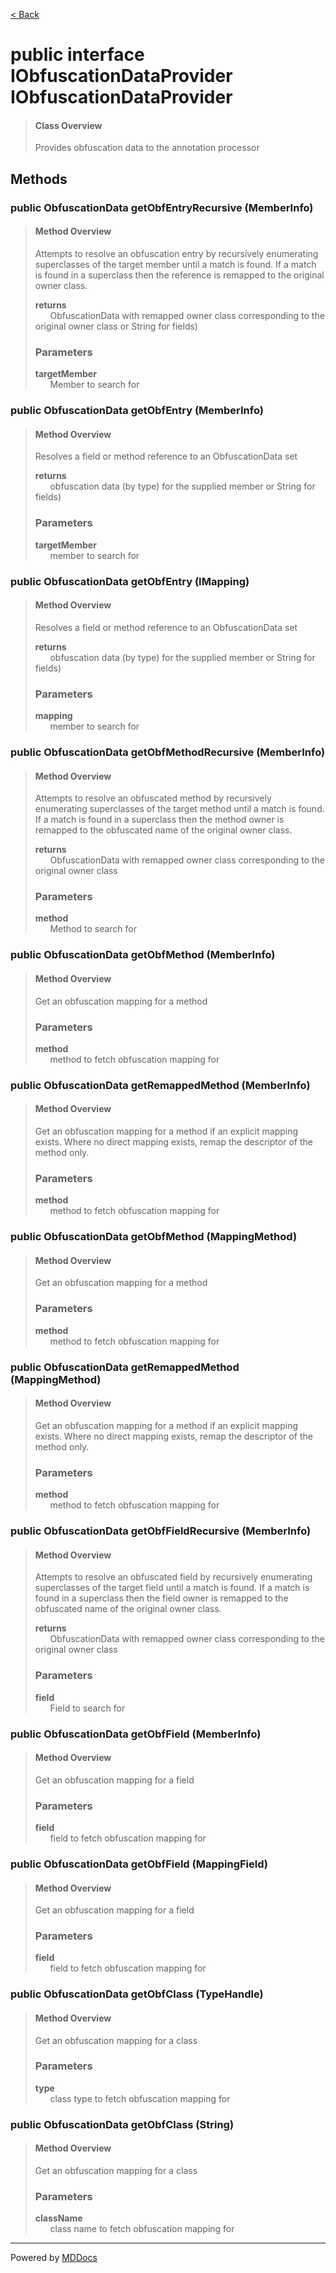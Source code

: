 [< Back](../README.md)
# public interface IObfuscationDataProvider IObfuscationDataProvider #
>#### Class Overview ####
>Provides obfuscation data to the annotation processor
## Methods ##
### public ObfuscationData getObfEntryRecursive (MemberInfo) ###
>#### Method Overview ####
>Attempts to resolve an obfuscation entry by recursively enumerating
 superclasses of the target member until a match is found. If a match is
 found in a superclass then the reference is remapped to the original
 owner class.
>
>**returns**<br />
>&nbsp;&nbsp;&nbsp;&nbsp;&nbsp;&nbsp;ObfuscationData with remapped owner class corresponding to the
      original owner class
      or String for fields)
>
>### Parameters ###
>**targetMember**<br />
>&nbsp;&nbsp;&nbsp;&nbsp;&nbsp;&nbsp;Member to search for
>
### public ObfuscationData getObfEntry (MemberInfo) ###
>#### Method Overview ####
>Resolves a field or method reference to an ObfuscationData set
>
>**returns**<br />
>&nbsp;&nbsp;&nbsp;&nbsp;&nbsp;&nbsp;obfuscation data (by type) for the supplied member
      or String for fields)
>
>### Parameters ###
>**targetMember**<br />
>&nbsp;&nbsp;&nbsp;&nbsp;&nbsp;&nbsp;member to search for
>
### public ObfuscationData getObfEntry (IMapping) ###
>#### Method Overview ####
>Resolves a field or method reference to an ObfuscationData set
>
>**returns**<br />
>&nbsp;&nbsp;&nbsp;&nbsp;&nbsp;&nbsp;obfuscation data (by type) for the supplied member
      or String for fields)
>
>### Parameters ###
>**mapping**<br />
>&nbsp;&nbsp;&nbsp;&nbsp;&nbsp;&nbsp;member to search for
>
### public ObfuscationData getObfMethodRecursive (MemberInfo) ###
>#### Method Overview ####
>Attempts to resolve an obfuscated method by recursively enumerating
 superclasses of the target method until a match is found. If a match is
 found in a superclass then the method owner is remapped to the obfuscated
 name of the original owner class.
>
>**returns**<br />
>&nbsp;&nbsp;&nbsp;&nbsp;&nbsp;&nbsp;ObfuscationData with remapped owner class corresponding to the
      original owner class
>
>### Parameters ###
>**method**<br />
>&nbsp;&nbsp;&nbsp;&nbsp;&nbsp;&nbsp;Method to search for
>
### public ObfuscationData getObfMethod (MemberInfo) ###
>#### Method Overview ####
>Get an obfuscation mapping for a method
>
>### Parameters ###
>**method**<br />
>&nbsp;&nbsp;&nbsp;&nbsp;&nbsp;&nbsp;method to fetch obfuscation mapping for
>
### public ObfuscationData getRemappedMethod (MemberInfo) ###
>#### Method Overview ####
>Get an obfuscation mapping for a method if an explicit mapping exists.
 Where no direct mapping exists, remap the descriptor of the method only.
>
>### Parameters ###
>**method**<br />
>&nbsp;&nbsp;&nbsp;&nbsp;&nbsp;&nbsp;method to fetch obfuscation mapping for
>
### public ObfuscationData getObfMethod (MappingMethod) ###
>#### Method Overview ####
>Get an obfuscation mapping for a method
>
>### Parameters ###
>**method**<br />
>&nbsp;&nbsp;&nbsp;&nbsp;&nbsp;&nbsp;method to fetch obfuscation mapping for
>
### public ObfuscationData getRemappedMethod (MappingMethod) ###
>#### Method Overview ####
>Get an obfuscation mapping for a method if an explicit mapping exists.
 Where no direct mapping exists, remap the descriptor of the method only.
>
>### Parameters ###
>**method**<br />
>&nbsp;&nbsp;&nbsp;&nbsp;&nbsp;&nbsp;method to fetch obfuscation mapping for
>
### public ObfuscationData getObfFieldRecursive (MemberInfo) ###
>#### Method Overview ####
>Attempts to resolve an obfuscated field by recursively enumerating
 superclasses of the target field until a match is found. If a match is
 found in a superclass then the field owner is remapped to the obfuscated
 name of the original owner class.
>
>**returns**<br />
>&nbsp;&nbsp;&nbsp;&nbsp;&nbsp;&nbsp;ObfuscationData with remapped owner class corresponding to the
      original owner class
>
>### Parameters ###
>**field**<br />
>&nbsp;&nbsp;&nbsp;&nbsp;&nbsp;&nbsp;Field to search for
>
### public ObfuscationData getObfField (MemberInfo) ###
>#### Method Overview ####
>Get an obfuscation mapping for a field
>
>### Parameters ###
>**field**<br />
>&nbsp;&nbsp;&nbsp;&nbsp;&nbsp;&nbsp;field to fetch obfuscation mapping for
>
### public ObfuscationData getObfField (MappingField) ###
>#### Method Overview ####
>Get an obfuscation mapping for a field
>
>### Parameters ###
>**field**<br />
>&nbsp;&nbsp;&nbsp;&nbsp;&nbsp;&nbsp;field to fetch obfuscation mapping for
>
### public ObfuscationData getObfClass (TypeHandle) ###
>#### Method Overview ####
>Get an obfuscation mapping for a class
>
>### Parameters ###
>**type**<br />
>&nbsp;&nbsp;&nbsp;&nbsp;&nbsp;&nbsp;class type to fetch obfuscation mapping for
>
### public ObfuscationData getObfClass (String) ###
>#### Method Overview ####
>Get an obfuscation mapping for a class
>
>### Parameters ###
>**className**<br />
>&nbsp;&nbsp;&nbsp;&nbsp;&nbsp;&nbsp;class name to fetch obfuscation mapping for
>

---
Powered by [MDDocs](https://github.com/VRCube/MDDocs)